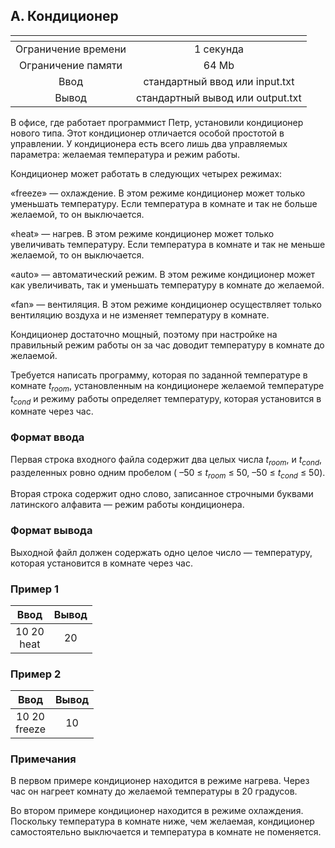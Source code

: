 ## A. Кондиционер

|      <!-- -->       |             <!-- -->             |
|:-------------------:|:--------------------------------:|
| Ограничение времени |            1 секунда             |
| Ограничение памяти  |              64  Mb              |
|        Ввод         |  стандартный ввод или input.txt  |
|        Вывод        | стандартный вывод или output.txt |

В офисе, где работает программист Петр, установили кондиционер нового типа. Этот кондиционер отличается особой простотой
в управлении. У кондиционера есть всего лишь два управляемых параметра: желаемая температура и режим работы.

Кондиционер может работать в следующих четырех режимах:

«freeze» — охлаждение. В этом режиме кондиционер может только уменьшать температуру. Если температура в комнате и так не
больше желаемой, то он выключается.

«heat» — нагрев. В этом режиме кондиционер может только увеличивать температуру. Если температура в комнате и так не
меньше желаемой, то он выключается.

«auto» — автоматический режим. В этом режиме кондиционер может как увеличивать, так и уменьшать температуру в комнате до
желаемой.

«fan» — вентиляция. В этом режиме кондиционер осуществляет только вентиляцию воздуха и не изменяет температуру в
комнате.

Кондиционер достаточно мощный, поэтому при настройке на правильный режим работы он за час доводит температуру в комнате
до желаемой.

Требуется написать программу, которая по заданной температуре в комнате $t_{room}$, установленным на кондиционере
желаемой температуре $t_{cond}$ и режиму работы определяет температуру, которая установится в комнате через час.

### Формат ввода

Первая строка входного файла содержит два целых числа $t_{room}$, и $t_{cond}$, разделенных ровно одним пробелом (
–50 ≤ $t_{room}$ ≤ 50, –50 ≤ $t_{cond}$ ≤ 50).

Вторая строка содержит одно слово, записанное строчными буквами латинского алфавита — режим работы кондиционера.

### Формат вывода

Выходной файл должен содержать одно целое число — температуру, которая установится в комнате через час.

### Пример 1

|     Ввод      | Вывод |
|:-------------:|:-----:|
| 10 20<br>heat |  20   |

### Пример 2

|      Ввод       | Вывод |
|:---------------:|:-----:|
| 10 20<br>freeze |  10   |

### Примечания

В первом примере кондиционер находится в режиме нагрева. Через час он нагреет комнату до желаемой температуры в 20
градусов.

Во втором примере кондиционер находится в режиме охлаждения. Поскольку температура в комнате ниже, чем желаемая,
кондиционер самостоятельно выключается и температура в комнате не поменяется.
